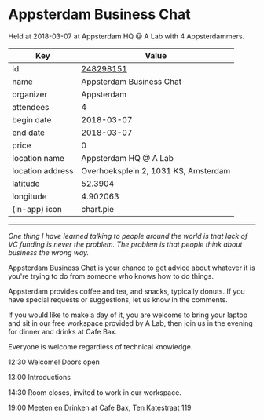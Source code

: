 # Appsterdam Business Chat
Held at 2018-03-07 at Appsterdam HQ @ A Lab with 4 Appsterdammers.
        
|Key|Value
|---|---|
|id|[248298151](https://www.meetup.com/appsterdam/events/248298151/)|
|name|Appsterdam Business Chat|
|organizer|Appsterdam|
|attendees|4|
|begin date|2018-03-07|
|end date|2018-03-07|
|price|0|
|location name|Appsterdam HQ @ A Lab|
|location address|Overhoeksplein 2, 1031 KS, Amsterdam|
|latitude|52.3904|
|longitude|4.902063|
|(in-app) icon|chart.pie|

---

*One thing I have learned talking to people around the world is that lack of VC funding is never the problem. The problem is that people think about business the wrong way.*

Appsterdam Business Chat is your chance to get advice about whatever it is you're trying to do from someone who knows how to do things.

Appsterdam provides coffee and tea, and snacks, typically donuts. If you have special requests or suggestions, let us know in the comments.

If you would like to make a day of it, you are welcome to bring your laptop and sit in our free workspace provided by A Lab, then join us in the evening for dinner and drinks at Cafe Bax.

Everyone is welcome regardless of technical knowledge.

12:30 Welcome! Doors open

13:00 Introductions

14:30 Room closes, invited to work in our workspace.

19:00 Meeten en Drinken at Cafe Bax, Ten Katestraat 119


